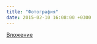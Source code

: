 ```yaml
---
title: "Фотография"
date: 2015-02-10 16:08:00 +0300
---
```



[Вложение](/assets/vk_photos/2/s2bCooyDQTA.jpg)
